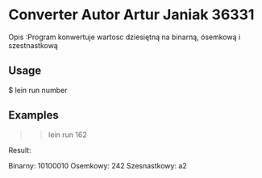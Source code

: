# Converter Autor Artur Janiak 36331

Opis :Program konwertuje wartosc dziesiętną na binarną, ósemkową i szestnastkową

## Usage

$ lein run number

## Examples

>>lein run 162

Result:

Binarny:
10100010
Osemkowy:
242
Szesnastkowy:
a2

